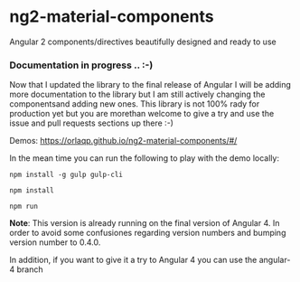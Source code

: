 # ng2-material-components

Angular 2 components/directives beautifully designed and ready to use

### Documentation in progress .. :-)

Now that I updated the library to the final release of Angular I will be adding 
more documentation to the library but I am still actively changing the componentsand 
adding new ones. This library is not 100% rady for production yet but you are morethan welcome 
to give a try and use the issue and pull requests sections up there :-)  

Demos: https://orlaqp.github.io/ng2-material-components/#/

In the mean time you can run the following to play  with the demo locally:

`npm install -g gulp gulp-cli`

`npm install`

`npm run`


**Note**: This version is already running on the final version of Angular 4. In order to avoid some confusiones regarding version numbers and bumping version number to 0.4.0.

In addition, if you want to give it a try to Angular 4 you can use the angular-4 branch

